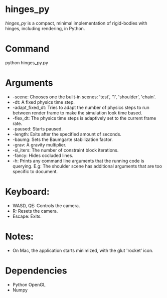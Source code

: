 # hinges_py
*hinges_py* is a compact, minimal implementation of rigid-bodies with hinges, including rendering, in Python.

# Command
 python hinges_py.py

# Arguments
 - -scene: Chooses one the built-in scenes: 'test', '1', 'shoulder', 'chain'.
 - -dt: A fixed physics time step.
 - -adapt_fixed_dt: Tries to adapt the number of physics steps to run between render frame to make the simulation look time based.
 - -flex_dt: The physics time steps is adaptively set to the current frame rate.
 - -paused: Starts paused.
 - -length: Exits after the specified amount of seconds.
 - -baumg: Sets the Baumgarte stabilization factor.
 - -grav: A gravity multiplier.
 - -si_iters: The number of constraint block iterations.
 - -fancy: Hides occluded lines.
 - -h: Prints any command line arguments that the running code is querying. E.g: The shoulder scene has additional arguments that are too specific to document.

# Keyboard:
 - WASD, QE: Controls the camera.
 - R: Resets the camera.
 - Escape: Exits.

#  Notes:
 -  On Mac, the application starts minimized, with the glut 'rocket' icon.

# Dependencies
 - Python OpenGL
 - Numpy
